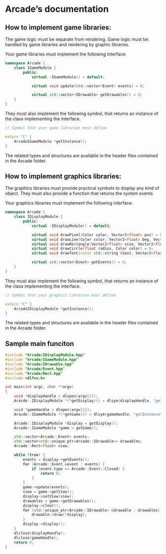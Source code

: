 # Arcade’s documentation


## How to implement game libraries:

The game logic must be separate from rendering.
Game logic must be handled by game libraries and rendering by graphic libraries.

Your game libraries must implement the following interface:

```cpp
namespace Arcade {
    class IGameModule {
        public:
            virtual ~IGameModule() = default;

            virtual void update(std::vector<Event> events) = 0;

            virtual std::vector<IDrawable> getDrawables() = 0;
    }
}
```

They must also implement the following symbol, that returns an instance of the class implementing the interface.

```cpp
// Symbol that your game libraries must define

extern "C" {
    ArcadeIGameModule *getInstance();
}
```

The related types and structures are available in the header files contained in the Arcade folder.


## How to implement graphics libraries:

The graphics libraries must provide practical symbols to display any kind of object.
They must also provide a function that returns the system events.

Your graphics libraries must implement the following interface:

```cpp
namespace Arcade {
    class IDisplayModule {
        public:
            virtual ~IDisplayModule() = default;

            virtual void drawPixel(Color color, Vector2<float> pos) = 0;
            virtual void drawLine(Color color, Vector2<float> beg, Vector2<float> end) = 0;
            virtual void drawRectangle(Vector2<float> size, Vector2<float> pos, Color color) = 0;
            virtual void drawCircle(float radius, Color color) = 0;
            virtual void drawText(const std::string &text, Vector2<float> pos, Color color) = 0;

            virtual std::vector<Event> getEvents() = 0;
    }
}
```

They must also implement the following symbol, that returns an instance of the class implementing the interface.

```cpp
// Symbol that your graphics libraries must define

extern "C" {
    ArcadeIDisplayModule *getInstance();
}
```

The related types and structures are available in the header files contained in the Arcade folder.

## Sample main funciton

```cpp
#include "Arcade/IDisplayModule.hpp"
#include "Arcade/IGameModule.hpp"
#include "Arcade/IDrawable.hpp"
#include "Arcade/Event.hpp"
#include "Arcade/Rect.hpp"
#include <dlfcn.h>

int main(int argc, char **argv)
{
    void *displayHandle = dlopen(argv[1]);
    Aracde::IDisplayModule *(*getDisplay)() = dlsym(displayHandle, "getInstance");

    void *gameHandle = dlopen(argv[2]);
    Aracde::IGameModule *(*getGame)() = dlsym(gameHandle, "getInstance");

    Arcade::IDisplayModule *display = getDisplay();
    Arcade::IGameModule *game = getGame();

    std::vector<Arcade::Event> events;
    std::vector<std::unique_ptr<Arcade::IDrawable>> drawables;
    Arcade::Rect<float> view;

    while (true) {
        events = display->getEvents();
        for (Arcade::Event &event : events) {
            if (event.type == Arcade::Event::Closed) {
                return 0;
            }
        }
        game->update(events);
        view = game->getView();
        display->setView(view);
        drawables = game->getDrawables();
        display->clear();
        for (std::unique_ptr<Arcade::IDrawable> &drawable : drawables) {
            drawable->draw(*display);
        }
        display->display();
    }
    dlclose(displayHandle);
    dlclose(gameHandle);
    return 0;
}
```
